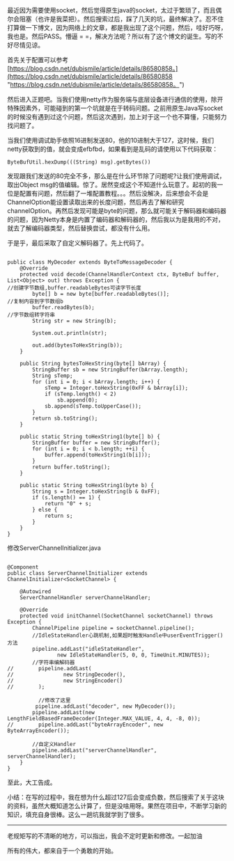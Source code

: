 
最近因为需要使用socket，然后觉得原生java的socket，太过于繁琐了，而且偶尔会阻塞（也许是我菜把）。然后搜索过后，踩了几天的坑，最终解决了。忍不住打算做一下博文，因为网络上的文章，都是我出现了这个问题，然后，哇好巧呀，我也是。然后PASS。懵逼 = =，解决方法呢？所以有了这个博文的诞生。写的不好尽情见谅。

首先关于配置可以参考[https://blog.csdn.net/dubismile/article/details/86580858。](https://blog.csdn.net/dubismile/article/details/86580858 "https://blog.csdn.net/dubismile/article/details/86580858。")
    
然后进入正题吧。当我们使用netty作为服务端与底层设备进行通信的使用，除开特殊因素外，可能碰到的第一个坑就是在于转码问题。之前用原生Java写socket的时候没有遇到过这个问题，然后这次遇到，加上对于这一个也不算懂，只能努力找问题了。

当我们使用调试助手依照16进制发送80，他的10进制大于127，这时候，我们netty获取到的值，就会变成efbfbd，如果看到是乱码的请使用以下代码获取：

```
ByteBufUtil.hexDump(((String) msg).getBytes())
```

发现跟我们发送的80完全不多，那么是在什么环节除了问题呢?让我们使用调试，取出Object msg的值编辑。惊了。居然变成这个不知道什么玩意了。起初的我一位是配置有问题，然后翻了一堆配置教程。。。然后没解决，后来想会不会是ChannelOption能设置读取出来的长度问题，然后再去了解和研究channelOption。再然后发现可能是byte的问题，那么就可能关于解码器和编码器的问题，因为Netty本身是内置了编码器和解码器的，然后我以为是我用的不对，就去了解编码器类型，然后替换尝试，都没有什么用。

于是乎，最后采取了自定义解码器了。先上代码了。

```

public class MyDecoder extends ByteToMessageDecoder {
    @Override
    protected void decode(ChannelHandlerContext ctx, ByteBuf buffer, List<Object> out) throws Exception {
//创建字节数组,buffer.readableBytes可读字节长度
        byte[] b = new byte[buffer.readableBytes()];
//复制内容到字节数组b
        buffer.readBytes(b);
//字节数组转字符串
        String str = new String(b);

        System.out.println(str);

        out.add(bytesToHexString(b));
    }

    public String bytesToHexString(byte[] bArray) {
        StringBuffer sb = new StringBuffer(bArray.length);
        String sTemp;
        for (int i = 0; i < bArray.length; i++) {
            sTemp = Integer.toHexString(0xFF & bArray[i]);
            if (sTemp.length() < 2)
                sb.append(0);
            sb.append(sTemp.toUpperCase());
        }
        return sb.toString();
    }

    public static String toHexString1(byte[] b) {
        StringBuffer buffer = new StringBuffer();
        for (int i = 0; i < b.length; ++i) {
            buffer.append(toHexString1(b[i]));
        }
        return buffer.toString();
    }

    public static String toHexString1(byte b) {
        String s = Integer.toHexString(b & 0xFF);
        if (s.length() == 1) {
            return "0" + s;
        } else {
            return s;
        }
    }
}
```

修改ServerChannelInitializer.java

```

@Component
public class ServerChannelInitializer extends ChannelInitializer<SocketChannel> {

    @Autowired
    ServerChannelHandler serverChannelHandler;

    @Override
    protected void initChannel(SocketChannel socketChannel) throws Exception {
        ChannelPipeline pipeline = socketChannel.pipeline();
        //IdleStateHandler心跳机制,如果超时触发Handle中userEventTrigger()方法
        pipeline.addLast("idleStateHandler",
                new IdleStateHandler(5, 0, 0, TimeUnit.MINUTES));
        //字符串编解码器
//        pipeline.addLast(
//                new StringDecoder(),
//                new StringEncoder()
//        );

          //修改了这里
         pipeline.addLast("decoder", new MyDecoder());
        pipeline.addLast(new LengthFieldBasedFrameDecoder(Integer.MAX_VALUE, 4, 4, -8, 0));
//        pipeline.addLast("byteArrayEncoder", new ByteArrayEncoder());

        //自定义Handler
        pipeline.addLast("serverChannelHandler", serverChannelHandler);
    }
}
```


至此，大工告成。

小结：在写的过程中，我在想为什么超过127后会变成负数，然后搜索了关于这块的资料，虽然大概知道怎么计算了，但是没啥用呀。果然在项目中，不断学习新的知识，填充自身很棒。这么一趟坑我就学到了很多。

---

老规矩写的不清晰的地方，可以指出，我会不定时更新和修改。一起加油

所有的伟大，都来自于一个勇敢的开始。

